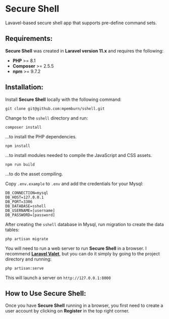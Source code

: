 # Secure Shell

Lavavel-based secure shell app that supports pre-define command sets.
## Requirements:
**Secure Shell** was created in **Laravel version 11.x** and requires the following:

* **PHP** >= 8.1
* **Composer** >= 2.5.5
* **npm** >= 9.7.2

## Installation:
Install **Secure Shell** locally with the following command:

`git clone git@github.com:mpemburn/sshell.git`

Change to the `sshell` directory and run:

`composer install`

...to install the PHP dependencies.

`npm install`

...to install modules needed to compile the JavaScript and CSS assets.

`npm run build`

...to do the asset compiling.

Copy `.env.example` to `.env` and add the credentials for your Mysql:
```
DB_CONNECTION=mysql
DB_HOST=127.0.0.1
DB_PORT=3306
DB_DATABASE=sshell
DB_USERNAME=[username]
DB_PASSWORD=[password]
```
After creating the `sshell` database in Mysql, run migration to create the data tables:

`php artisan migrate`

You will need to run a web server to run **Secure Shell** in a browser.
I recommend [**Laravel Valet**](https://laravel.com/docs/10.x/valet), but you can do it simply by going to the project
directory and running:

`php artisan:serve`

This will launch a server on `http://127.0.0.1:8000`

## How to Use Secure Shell:

Once you have **Secure Shell** running in a browser, you first need
to create a user account by clicking on **Register** in the top
right corner.

